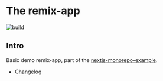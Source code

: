 # The remix-app

<p align="left">
  <a aria-label="Build" href="https://github.com/teable-group/teable/actions?query=workflow%3ACI">
    <img alt="build" src="https://img.shields.io/github/workflow/status/teable-group/teable/CI-remix-app/main?label=CI&logo=github&style=flat-quare&labelColor=000000" />
  </a>
</p>

## Intro

Basic demo remix-app, part of the [nextjs-monorepo-example](https://github.com/teable-group/teable).

- [Changelog](https://github.com/teable-group/teable/blob/main/apps/remix-app/CHANGELOG.md)
